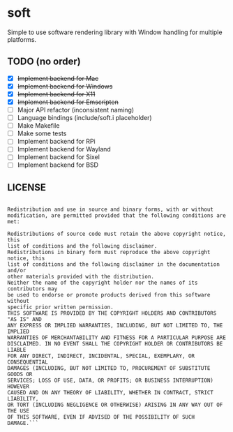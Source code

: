 # soft
Simple to use software rendering library with Window handling for multiple platforms.

## TODO (no order)
- [X] ~~Implement backend for Mac~~
- [X] ~~Implement backend for Windows~~
- [X] ~~Implement backend for X11~~
- [X] ~~Implement backend for Emscripten~~
- [ ] Major API refactor (inconsistent naming)
- [ ] Language bindings (include/soft.i placeholder)
- [ ] Make Makefile
- [ ] Make some tests
- [ ] Implement backend for RPi
- [ ] Implement backend for Wayland
- [ ] Implement backend for Sixel
- [ ] Implement backend for BSD

## LICENSE
```Copyright (c) 2022 George Watson, All rights reserved.

Redistribution and use in source and binary forms, with or without
modification, are permitted provided that the following conditions are met:

Redistributions of source code must retain the above copyright notice, this
list of conditions and the following disclaimer.
Redistributions in binary form must reproduce the above copyright notice, this
list of conditions and the following disclaimer in the documentation and/or
other materials provided with the distribution.
Neither the name of the copyright holder nor the names of its contributors may
be used to endorse or promote products derived from this software without
specific prior written permission. 
THIS SOFTWARE IS PROVIDED BY THE COPYRIGHT HOLDERS AND CONTRIBUTORS "AS IS" AND
ANY EXPRESS OR IMPLIED WARRANTIES, INCLUDING, BUT NOT LIMITED TO, THE IMPLIED
WARRANTIES OF MERCHANTABILITY AND FITNESS FOR A PARTICULAR PURPOSE ARE
DISCLAIMED. IN NO EVENT SHALL THE COPYRIGHT HOLDER OR CONTRIBUTORS BE LIABLE
FOR ANY DIRECT, INDIRECT, INCIDENTAL, SPECIAL, EXEMPLARY, OR CONSEQUENTIAL
DAMAGES (INCLUDING, BUT NOT LIMITED TO, PROCUREMENT OF SUBSTITUTE GOODS OR
SERVICES; LOSS OF USE, DATA, OR PROFITS; OR BUSINESS INTERRUPTION) HOWEVER
CAUSED AND ON ANY THEORY OF LIABILITY, WHETHER IN CONTRACT, STRICT LIABILITY,
OR TORT (INCLUDING NEGLIGENCE OR OTHERWISE) ARISING IN ANY WAY OUT OF THE USE
OF THIS SOFTWARE, EVEN IF ADVISED OF THE POSSIBILITY OF SUCH DAMAGE.```
